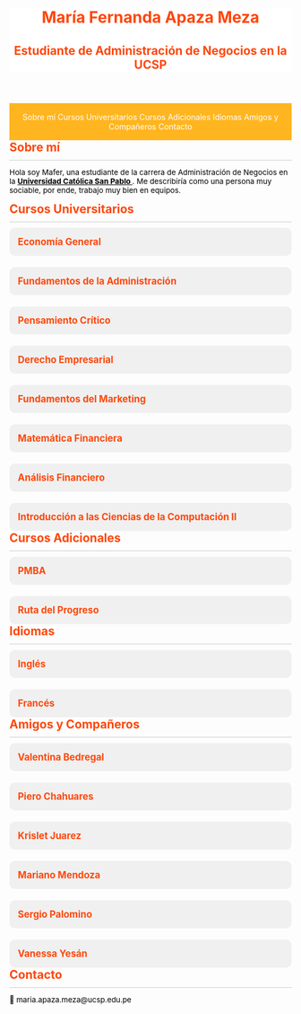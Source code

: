 <!DOCTYPE html>
<html lang="es">
<head>
  <meta charset="UTF-8">
  <meta name="viewport" content="width=device-width, initial-scale=1.0">
  <title>María Fernanda Apaza Meza</title>
  <style>
    :root {
        --background-light: white;
        --text-light: #333;
        --background-dark: #FFB51F;
        --text-dark: white
    }
    
    body {
      font-family: Arial, sans-serif;
      background-color: #FFB51F;
      margin: 0;
      padding: 0;
      color: FFE4B3;
      TRANSITION: 0.3s;
    }
  
    header, footer {
      text-align: center;
      background-color: white;
      color: #FE470A;
    }
    
    nav {
      background-color: #FFB51F;
      padding: 1rem;
      text-align: center;
    }
    
    nav a {
      color: white;
      text-decoration: none;
      margin-right: 0 15px;
    }
  a {
    color:#3498db;
    text-decoration:none;
  }
  
    section {
        padding: 2rem;
        margin: 1rem auto;
        max-width: 800px;
        background: white;
        border-radius: 8px;
        box-shadow: 0 4px 6px rgba(0, 0, 0, 0.1);
    }
    
    .section-title {
      color: #fe470a;
      font-weight: bold;
      font-size: 1.5em;
      margin-bottom: 10px;
    }
    .divider {
      border-top: 1px solid #ccc;
      margin: 10px 0;
    }
    .section-text {
      color: black;
      font-size: 0.95em;
    }
    .grid {
      display: grid;
      grid-template-columns: repeat(auto-fill, minmax(300px, 1fr));
      gap: 20px;
    }
    .card {
      background-color: #f0f0f0;
      padding: 15px;
      border-radius: 10px;
    }
    .card-title {
      color: #fe470a;
      font-weight: bold;
      font-size: 1.2em;
    }
  </style>
</head>
<body>
  <header>
    <h1>María Fernanda Apaza Meza</h1>
    <h2>Estudiante de Administración de Negocios en la UCSP</h2>
  </header>
  <nav>
    <a href="#sobremi">Sobre mí</a>
    <a href="#cursos-universitarios">Cursos Universitarios</a>
    <a href="#cursos-adicionales">Cursos Adicionales</a>
    <a href="#idiomas">Idiomas</a>
    <a href="#amigos">Amigos y Compañeros</a>
    <a href="#contacto">Contacto</a>
  </nav>
  
  <section id="sobremi">
    <div class="section-title">Sobre mí</div>
    <div class="divider"></div>
      <p class="section-text">
      Hola soy Mafer, una estudiante de la carrera de Administración de Negocios en la 
      <a href="https://ucsp.edu.pe/" target="_blank" style="color:#000; font-weight:bold; text-decoration:underline;">
      Universidad Católica San Pablo
      </a>. Me describiría como una persona muy sociable, por ende, trabajo muy bien en equipos.
      </p>
  </section>
  <section id="cursos-universitarios">
    <div class="section-title">Cursos Universitarios</div>
    <div class="divider"></div>
    <div class="grid">
      <div class="card"><div class="card-title">Economía General</div></div>
      <div class="card"><div class="card-title">Fundamentos de la Administración</div></div>
      <div class="card"><div class="card-title">Pensamiento Crítico</div></div>
      <div class="card"><div class="card-title">Derecho Empresarial</div></div>
      <div class="card"><div class="card-title">Fundamentos del Marketing</div></div>
      <div class="card"><div class="card-title">Matemática Financiera</div></div>
      <div class="card"><div class="card-title">Análisis Financiero</div></div>
      <div class="card"><div class="card-title">Introducción a las Ciencias de la Computación II</div></div>
    </div>
  </section>
  <section id="cursos-adicionales">
    <div class="section-title">Cursos Adicionales</div>
    <div class="divider"></div>
    <div class="grid">
      <div class="card"><div class="card-title">PMBA</div></div>
      <div class="card"><div class="card-title">Ruta del Progreso</div></div>
    </div>
  </section>
  <section id="idiomas">
    <div class="section-title">Idiomas</div>
    <div class="divider"></div>
    <div class="grid">
      <div class="card"><div class="card-title">Inglés</div></div>
      <div class="card"><div class="card-title">Francés</div></div>
    </div>
  </section>
  <section id="amigos">
    <div class="section-title">Amigos y Compañeros</div>
    <div class="divider"></div>
    <div class="grid">
      <div class="card"><div class="card-title">Valentina Bedregal</div></div>
      <div class="card"><div class="card-title">Piero Chahuares</div></div>
      <div class="card"><div class="card-title">Krislet Juarez</div></div>
      <div class="card"><div class="card-title">Mariano Mendoza</div></div>
      <div class="card"><div class="card-title">Sergio Palomino</div></div>
      <div class="card"><div class="card-title">Vanessa Yesán</div></div>
    </div>
  </section>
  <section id="contacto">
    <div class="section-title">Contacto</div>
    <div class="divider"></div>
    <p class="section-text">📧 maria.apaza.meza@ucsp.edu.pe</p>
  </section>
</body>
</html>

